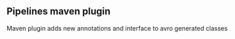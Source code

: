 ## Pipelines maven plugin

Maven plugin adds new annotations and interface to avro generated classes
